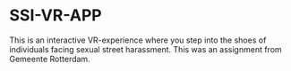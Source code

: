 # SSI-VR-APP
This is an interactive VR-experience where you step into the shoes of individuals facing sexual street harassment. 
This was an assignment from Gemeente Rotterdam.
